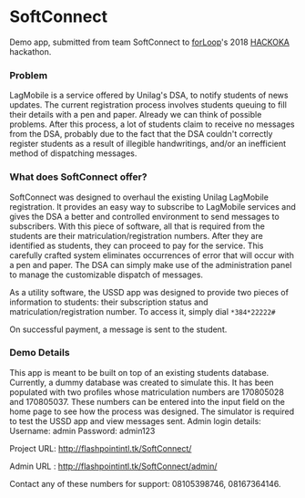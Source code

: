 # SoftConnect

Demo app, submitted from team SoftConnect to <a href="https://forloop.africa">forLoop</a>'s 2018 <a href="https://medium.com/techtrument/the-forloopunilag-hackathon-hackoka-bd615964adc7">HACKOKA</a> hackathon.

<h3>Problem</h3>

LagMobile is a service offered by Unilag's DSA, to notify students of news updates. The current registration process involves students queuing to fill their details with a pen and paper. Already we can think of possible problems. After this process, a lot of students claim to receive no messages from the DSA, probably due to the fact that the DSA couldn't correctly register students as a result of illegible handwritings, and/or an inefficient method of dispatching messages.

<h3>What does SoftConnect offer?</h3>

SoftConnect was designed to overhaul the existing Unilag LagMobile registration. It provides an easy way to subscribe to LagMobile services and gives the DSA a better and controlled environment to send messages to subscribers. With this piece of software, all that is required from the students are their matriculation/registration numbers. After they are identified as students, they can proceed to pay for the service. This carefully crafted system eliminates occurrences of error that will occur with a pen and paper. The DSA can simply make use of the administration panel to manage the customizable dispatch of messages.

As a utility software, the USSD app was designed to provide two pieces of information to students: their subscription status and matriculation/registration number. To access it, simply dial <code>\*384\*22222#</code>

On successful payment, a message is sent to the student.

<h3>Demo Details</h3>

This app is meant to be built on top of an existing students database. Currently, a dummy database was created to simulate this. It has been populated with two profiles whose matriculation numbers are 170805028 and 170805037. These numbers can be entered into the input field on the home page to see how the process was designed. The simulator is required to test the USSD app and view messages sent. 
Admin login details:
  Username: admin
  Password: admin123

Project URL: http://flashpointintl.tk/SoftConnect/

Admin URL : http://flashpointintl.tk/SoftConnect/admin/

Contact any of these numbers for support: 08105398746, 08167364146.
